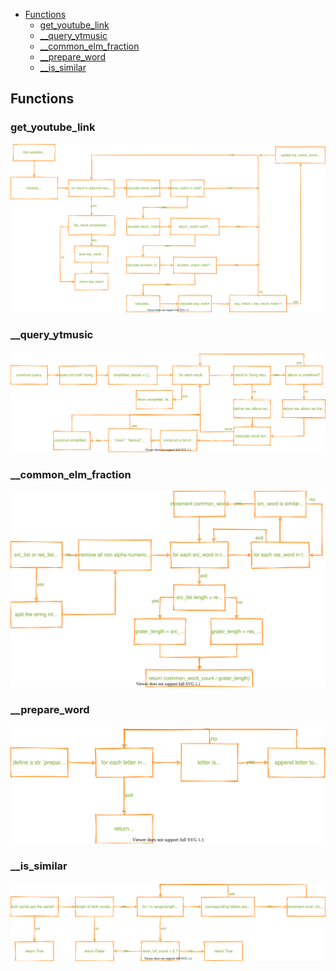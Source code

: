 <!-- mdformat-toc start --slug=github --maxlevel=6 --minlevel=2 -->

- [Functions](#functions)
  - [get_youtube_link](#get_youtube_link)
  - [\_\_query_ytmusic](#__query_ytmusic)
  - [\_\_common_elm_fraction](#__common_elm_fraction)
  - [\_\_prepare_word](#__prepare_word)
  - [\_\_is_similar](#__is_similar)

<!-- mdformat-toc end -->

## Functions<a name="functions"></a>

### get_youtube_link<a name="get_youtube_link"></a>

![get_youtube_link control-flow](../../../../images/exports/models/flow/defaults/search/ytm/get_youtube_link.svg)

### \_\_query_ytmusic<a name="__query_ytmusic"></a>

![__query_ytmusic control-flow](../../../../images/exports/models/flow/defaults/search/ytm/__query_ytmusic.svg)

### \_\_common_elm_fraction<a name="__common_elm_fraction"></a>

![__common_elm_fraction control-flow](../../../../images/exports/models/flow/defaults/search/ytm/__common_elm_fraction.svg)

### \_\_prepare_word<a name="__prepare_word"></a>

![__prepare_word control-flow](../../../../images/exports/models/flow/defaults/search/ytm/__prepare_word.svg)

### \_\_is_similar<a name="__is_similar"></a>

![__is_similar control-flow](../../../../images/exports/models/flow/defaults/search/ytm/__is_similar.svg)
